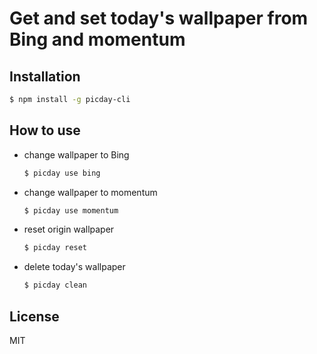 # Get and set today's wallpaper from Bing and momentum

## Installation

```bash
$ npm install -g picday-cli
```

## How to use

- change wallpaper to Bing

  ```bash
  $ picday use bing
  ```

- change wallpaper to momentum

  ```bash
  $ picday use momentum
  ```

- reset origin wallpaper

  ```bash
  $ picday reset
  ```

- delete today's wallpaper

  ```bash
  $ picday clean
  ```

## License

MIT
